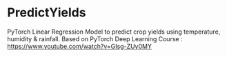 # PredictYields
PyTorch Linear Regression Model to predict crop yields using temperature, humidity &amp; rainfall. Based on PyTorch Deep Learning Course : https://www.youtube.com/watch?v=GIsg-ZUy0MY
